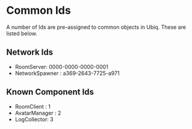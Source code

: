 # Common Ids

A number of Ids are pre-assigned to common objects in Ubiq. These are listed below.

## Network Ids

* RoomServer: 0000-0000-0000-0001
* NetworkSpawner : a369-2643-7725-a971

## Known Component Ids

* RoomClient : 1
* AvatarManager : 2
* LogCollector: 3
